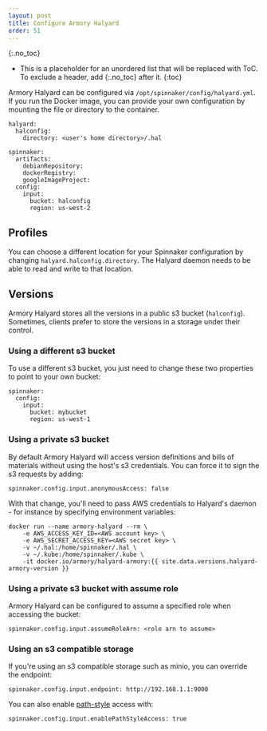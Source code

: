 ```yaml
---
layout: post
title: Configure Armory Halyard
order: 51
---
```

{:.no_toc}
* This is a placeholder for an unordered list that will be replaced with ToC. To exclude a header, add {:.no_toc} after it.
{:toc}

Armory Halyard can be configured via `/opt/spinnaker/config/halyard.yml`. If you run the Docker image, you can provide your own configuration by mounting the file or directory to the container.

```
halyard:
  halconfig:
    directory: <user's home directory>/.hal

spinnaker:
  artifacts:
    debianRepository:
    dockerRegistry:
    googleImageProject:
  config:
    input:
      bucket: halconfig
      region: us-west-2
```

## Profiles
You can choose a different location for your Spinnaker configuration by changing `halyard.halconfig.directory`. The Halyard daemon needs to be able to read and write to that location.


## Versions
Armory Halyard stores all the versions in a public s3 bucket (`halconfig`). Sometimes, clients prefer to store the versions in a storage under their control.

### Using a different s3 bucket
To use a different s3 bucket, you just need to change these two properties to point to your own bucket:
```
spinnaker:
  config:
    input:
      bucket: mybucket
      region: us-west-1
```

### Using a private s3 bucket
By default Armory Halyard will access version definitions and bills of materials without using the host's s3 credentials. You can force it to sign the s3 requests by adding:

```
spinnaker.config.input.anonymousAccess: false
```

With that change, you'll need to pass AWS credentials to Halyard's daemon - for instance by specifying environment variables:
```
docker run --name armory-halyard --rm \
    -e AWS_ACCESS_KEY_ID=<AWS account key> \
    -e AWS_SECRET_ACCESS_KEY=<AWS secret key> \
    -v ~/.hal:/home/spinnaker/.hal \
    -v ~/.kube:/home/spinnaker/.kube \
    -it docker.io/armory/halyard-armory:{{ site.data.versions.halyard-armory-version }}
```

### Using a private s3 bucket with assume role

Armory Halyard can be configured to assume a specified role when accessing the bucket:
```
spinnaker.config.input.assumeRoleArn: <role arn to assume>
```

### Using an s3 compatible storage
If you're using an s3 compatible storage such as minio, you can override the endpoint:

```
spinnaker.config.input.endpoint: http://192.168.1.1:9000
```

You can also enable [path-style](https://docs.aws.amazon.com/AmazonS3/latest/dev/UsingBucket.html#access-bucket-intro) access with:

```
spinnaker.config.input.enablePathStyleAccess: true
```

